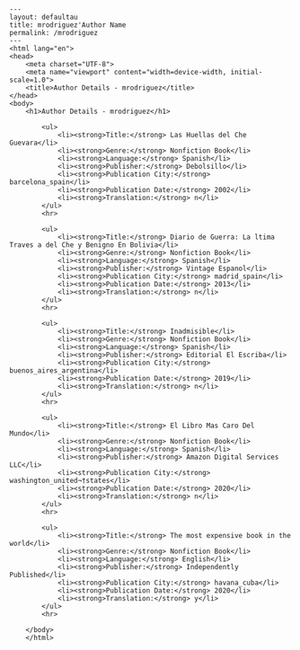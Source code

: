 
    ---
    layout: defaultau
    title: mrodriguez'Author Name 
    permalink: /mrodriguez
    ---
    <html lang="en">
    <head>
        <meta charset="UTF-8">
        <meta name="viewport" content="width=device-width, initial-scale=1.0">
        <title>Author Details - mrodriguez</title>
    </head>
    <body>
        <h1>Author Details - mrodriguez</h1>
        
            <ul>
                <li><strong>Title:</strong> Las Huellas del Che Guevara</li>
                <li><strong>Genre:</strong> Nonfiction Book</li>
                <li><strong>Language:</strong> Spanish</li>
                <li><strong>Publisher:</strong> Debolsillo</li>
                <li><strong>Publication City:</strong> barcelona_spain</li>
                <li><strong>Publication Date:</strong> 2002</li>
                <li><strong>Translation:</strong> n</li>
            </ul>
            <hr>
            
            <ul>
                <li><strong>Title:</strong> Diario de Guerra: La ltima Traves a del Che y Benigno En Bolivia</li>
                <li><strong>Genre:</strong> Nonfiction Book</li>
                <li><strong>Language:</strong> Spanish</li>
                <li><strong>Publisher:</strong> Vintage Espanol</li>
                <li><strong>Publication City:</strong> madrid_spain</li>
                <li><strong>Publication Date:</strong> 2013</li>
                <li><strong>Translation:</strong> n</li>
            </ul>
            <hr>
            
            <ul>
                <li><strong>Title:</strong> Inadmisible</li>
                <li><strong>Genre:</strong> Nonfiction Book</li>
                <li><strong>Language:</strong> Spanish</li>
                <li><strong>Publisher:</strong> Editorial El Escriba</li>
                <li><strong>Publication City:</strong> buenos_aires_argentina</li>
                <li><strong>Publication Date:</strong> 2019</li>
                <li><strong>Translation:</strong> n</li>
            </ul>
            <hr>
            
            <ul>
                <li><strong>Title:</strong> El Libro Mas Caro Del Mundo</li>
                <li><strong>Genre:</strong> Nonfiction Book</li>
                <li><strong>Language:</strong> Spanish</li>
                <li><strong>Publisher:</strong> Amazon Digital Services LLC</li>
                <li><strong>Publication City:</strong> washington_united¬†states</li>
                <li><strong>Publication Date:</strong> 2020</li>
                <li><strong>Translation:</strong> n</li>
            </ul>
            <hr>
            
            <ul>
                <li><strong>Title:</strong> The most expensive book in the world</li>
                <li><strong>Genre:</strong> Nonfiction Book</li>
                <li><strong>Language:</strong> English</li>
                <li><strong>Publisher:</strong> Independently Published</li>
                <li><strong>Publication City:</strong> havana_cuba</li>
                <li><strong>Publication Date:</strong> 2020</li>
                <li><strong>Translation:</strong> y</li>
            </ul>
            <hr>
            
        </body>
        </html>
        